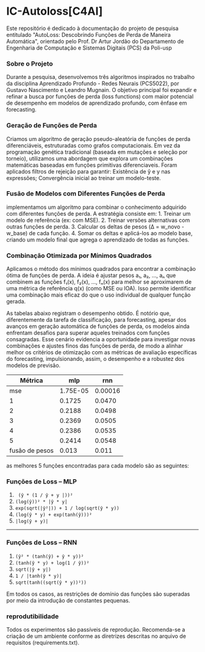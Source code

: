 # IC-Autoloss[C4AI]
Este repositório é dedicado à documentação do projeto de pesquisa entitulado "AutoLoss: Descobrindo Funções de Perda de Maneira Automática", orientado pelo Prof. Dr Artur Jordão do Departamento de Engenharia de Computação e Sistemas Digitais (PCS) da Poli-usp 

### Sobre o Projeto

Durante a pesquisa, desenvolvemos três algoritmos inspirados no trabalho da disciplina Aprendizado Profundo - Redes Neurais (PCS5022), por Gustavo Nascimento e Leandro Mugnain. O objetivo principal foi expandir e refinar a busca por funções de perda (loss functions) com maior potencial de desempenho em modelos de aprendizado profundo, com ênfase em forecasting.

### Geração de Funções de Perda

Criamos um algoritmo de geração pseudo-aleatória de funções de perda diferenciáveis, estruturadas como grafos computacionais. Em vez da programação genética tradicional (baseada em mutações e seleção por torneio), utilizamos uma abordagem que explora um combinações matemáticas baseadas em funções primitivas diferenciaveis.
Foram aplicados filtros de rejeição para garantir: Existência de ŷ e y nas expressões; Convergência inicial ao treinar um modelo-teste.

### Fusão de Modelos com Diferentes Funções de Perda

implementamos um algoritmo para combinar o conhecimento adquirido com diferentes funções de perda. A estratégia consiste em:
	1.	Treinar um modelo de referência (ex: com MSE).
	2.	Treinar versões alternativas com outras funções de perda.
	3.	Calcular os deltas de pesos (Δ = w_novo - w_base) de cada função.
	4.	Somar os deltas e aplicá-los ao modelo base, criando um modelo final que agrega o aprendizado de todas as funções.

### Combinação Otimizada por Mínimos Quadrados

Aplicamos o método dos mínimos quadrados para encontrar a combinação ótima de funções de perda. A ideia é ajustar pesos a₁, a₂, ..., aₙ que combinem as funções f₁(x), f₂(x), ..., fₙ(x) para melhor se aproximarem de uma métrica de referência q(x) (como MSE ou IOA). Isso permite identificar uma combinação mais eficaz do que o uso individual de qualquer função gerada.

As tabelas abaixo registram o desempenho obtido. É notório que, diferentemente da tarefa de classificação, para forecasting, apesar dos avanços em geração automática de funções de perda, os modelos ainda enfrentam desafios para superar aqueles treinados com funções consagradas. Esse cenário evidencia a oportunidade para investigar novas combinações e ajustes finos das funções de perda, de modo a alinhar melhor os critérios de otimização com as métricas de avaliação específicas do forecasting, impulsionando, assim, o desempenho e a robustez dos modelos de previsão.


| Métrica | mlp     | rnn                    |
|---------|---------|------------------------|
| mse     | 1.75E-05| 0.00016                |
| 1    | 0.1725  | 0.0470                 |
| 2    | 0.2188  | 0.0498                 |
| 3    | 0.2369  | 0.0505                 |
| 4    | 0.2386  | 0.0535                 |
| 5    | 0.2414  | 0.0548                 |
| fusão de pesos   | 0.013   | 0.011   |


as melhores 5 funções encontradas para cada modelo são as seguintes: 
### Funções de Loss – MLP

1. ` (ŷ * (1 / ŷ + y |))²`
2. `(log(ŷ))² * |ŷ * y|`
3. `exp(sqrt(|ŷ²|)) + 1 / log(sqrt(ŷ * y))`
4. `(log(ŷ * y) + exp(tanh(ŷ)))²`
5. `|log(ŷ + y)|`

---

### Funções de Loss – RNN

1. `(ŷ² * (tanh(ŷ) + ŷ * y))²`
2. `(tanh(ŷ * y) + log(1 / ŷ))²`
3. `sqrt(|ŷ + y|)`
4. `1 / |tanh(ŷ * y)|`
5. `sqrt(tanh((sqrt(ŷ * y))²))`

Em todos os casos, as restrições de domínio das funções são superadas por meio da introdução de constantes pequenas.


### reprodutibilidade 
Todos os experimentos são passíveis de reprodução. Recomenda-se a criação de um ambiente conforme as diretrizes descritas no arquivo de requisitos (requirements.txt).

